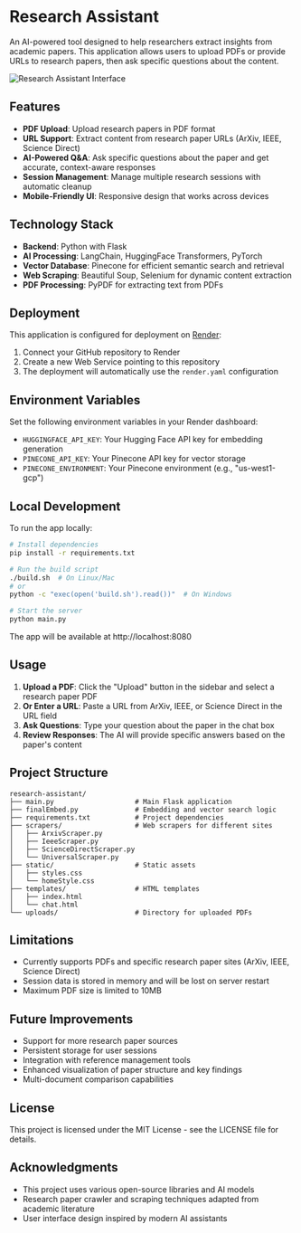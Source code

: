 # Research Assistant

An AI-powered tool designed to help researchers extract insights from academic papers. This application allows users to upload PDFs or provide URLs to research papers, then ask specific questions about the content.

![Research Assistant Interface](https://kstatic.googleusercontent.com/files/202018a3b69e60845af5a9903c7bf87010a2e2e8d987bd0fef5a598c0ee2b4345721a4c549a4a8039ff3a3dfd85239de3d6735b9956ff60f525b72e36c377164)

## Features

- **PDF Upload**: Upload research papers in PDF format
- **URL Support**: Extract content from research paper URLs (ArXiv, IEEE, Science Direct)
- **AI-Powered Q&A**: Ask specific questions about the paper and get accurate, context-aware responses
- **Session Management**: Manage multiple research sessions with automatic cleanup
- **Mobile-Friendly UI**: Responsive design that works across devices

## Technology Stack

- **Backend**: Python with Flask
- **AI Processing**: LangChain, HuggingFace Transformers, PyTorch
- **Vector Database**: Pinecone for efficient semantic search and retrieval
- **Web Scraping**: Beautiful Soup, Selenium for dynamic content extraction
- **PDF Processing**: PyPDF for extracting text from PDFs

## Deployment

This application is configured for deployment on [Render](https://render.com/):

1. Connect your GitHub repository to Render
2. Create a new Web Service pointing to this repository
3. The deployment will automatically use the `render.yaml` configuration

## Environment Variables

Set the following environment variables in your Render dashboard:

- `HUGGINGFACE_API_KEY`: Your Hugging Face API key for embedding generation
- `PINECONE_API_KEY`: Your Pinecone API key for vector storage
- `PINECONE_ENVIRONMENT`: Your Pinecone environment (e.g., "us-west1-gcp")

## Local Development

To run the app locally:

```bash
# Install dependencies
pip install -r requirements.txt

# Run the build script
./build.sh  # On Linux/Mac
# or 
python -c "exec(open('build.sh').read())"  # On Windows

# Start the server
python main.py
```

The app will be available at http://localhost:8080

## Usage

1. **Upload a PDF**: Click the "Upload" button in the sidebar and select a research paper PDF
2. **Or Enter a URL**: Paste a URL from ArXiv, IEEE, or Science Direct in the URL field
3. **Ask Questions**: Type your question about the paper in the chat box
4. **Review Responses**: The AI will provide specific answers based on the paper's content

## Project Structure

```
research-assistant/
├── main.py                    # Main Flask application
├── finalEmbed.py              # Embedding and vector search logic
├── requirements.txt           # Project dependencies
├── scrapers/                  # Web scrapers for different sites
│   ├── ArxivScraper.py
│   ├── IeeeScraper.py
│   ├── ScienceDirectScraper.py
│   └── UniversalScraper.py
├── static/                    # Static assets
│   ├── styles.css
│   └── homeStyle.css
├── templates/                 # HTML templates
│   ├── index.html
│   └── chat.html
└── uploads/                   # Directory for uploaded PDFs
```

## Limitations

- Currently supports PDFs and specific research paper sites (ArXiv, IEEE, Science Direct)
- Session data is stored in memory and will be lost on server restart
- Maximum PDF size is limited to 10MB

## Future Improvements

- Support for more research paper sources
- Persistent storage for user sessions
- Integration with reference management tools
- Enhanced visualization of paper structure and key findings
- Multi-document comparison capabilities

## License

This project is licensed under the MIT License - see the LICENSE file for details.

## Acknowledgments

- This project uses various open-source libraries and AI models
- Research paper crawler and scraping techniques adapted from academic literature
- User interface design inspired by modern AI assistants
